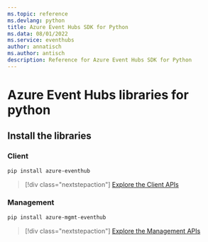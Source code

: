 ```yaml
---
ms.topic: reference
ms.devlang: python
title: Azure Event Hubs SDK for Python
ms.data: 08/01/2022
ms.service: eventhubs
author: annatisch
ms.author: antisch
description: Reference for Azure Event Hubs SDK for Python
---
```

# Azure Event Hubs libraries for python

## Install the libraries


### Client

```bash
pip install azure-eventhub
```
> [!div class="nextstepaction"]
> [Explore the Client APIs](/python/api/overview/azure/eventhub-readme)


### Management

```bash
pip install azure-mgmt-eventhub
```
> [!div class="nextstepaction"]
> [Explore the Management APIs](/python/api/overview/azure/eventhubs/management)